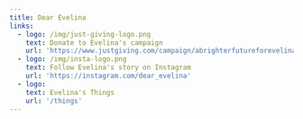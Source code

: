 ```yaml
---
title: Dear Evelina
links:
  - logo: /img/just-giving-logo.png
    text: Donate to Evelina's campaign
    url: 'https://www.justgiving.com/campaign/abrighterfutureforevelina'
  - logo: /img/insta-logo.png
    text: Follow Evelina's story on Instagram
    url: 'https://instagram.com/dear_evelina'
  - logo: 
    text: Evelina's Things
    url: '/things'
---
```


